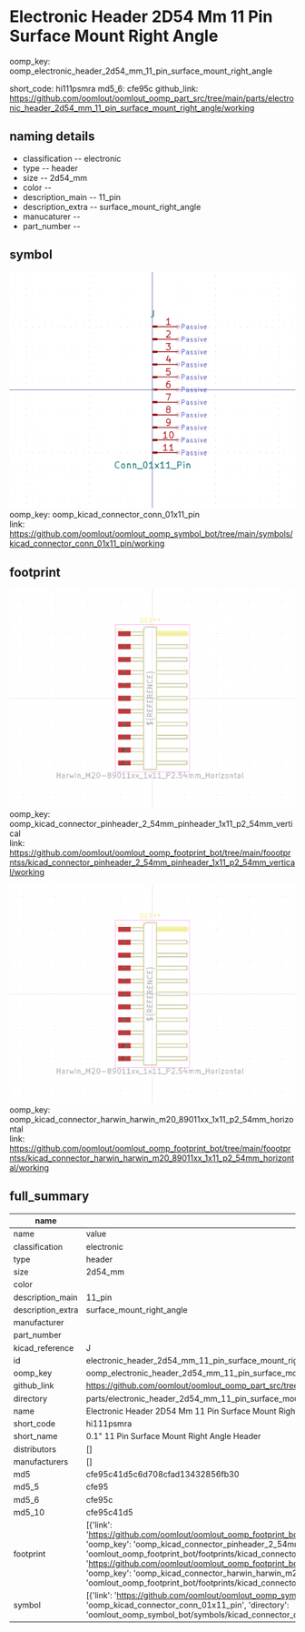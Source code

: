 # Electronic Header 2D54 Mm 11 Pin Surface Mount Right Angle
oomp_key: oomp_electronic_header_2d54_mm_11_pin_surface_mount_right_angle 


short_code: hi111psmra
md5_6: cfe95c
github_link: https://github.com/oomlout/oomlout_oomp_part_src/tree/main/parts/electronic_header_2d54_mm_11_pin_surface_mount_right_angle/working
## naming details
* classification -- electronic
* type -- header
* size -- 2d54_mm
* color -- 
* description_main -- 11_pin
* description_extra -- surface_mount_right_angle
* manucaturer -- 
* part_number -- 



## symbol

![](symbol/0/working/working_600.png)  
oomp_key: oomp_kicad_connector_conn_01x11_pin  
link: https://github.com/oomlout/oomlout_oomp_symbol_bot/tree/main/symbols/kicad_connector_conn_01x11_pin/working  

## footprint

![](footprint/0/working/working_600.png)  
oomp_key: oomp_kicad_connector_pinheader_2_54mm_pinheader_1x11_p2_54mm_vertical  
link: https://github.com/oomlout/oomlout_oomp_footprint_bot/tree/main/foootprntss/kicad_connector_pinheader_2_54mm_pinheader_1x11_p2_54mm_vertical/working  

![](footprint/0/working/working_600.png)  
oomp_key: oomp_kicad_connector_harwin_harwin_m20_89011xx_1x11_p2_54mm_horizontal  
link: https://github.com/oomlout/oomlout_oomp_footprint_bot/tree/main/foootprntss/kicad_connector_harwin_harwin_m20_89011xx_1x11_p2_54mm_horizontal/working  

## full_summary
| name | value | 
| --- | --- | 
| name | value | 
| classification | electronic | 
| type | header | 
| size | 2d54_mm | 
| color |  | 
| description_main | 11_pin | 
| description_extra | surface_mount_right_angle | 
| manufacturer |  | 
| part_number |  | 
| kicad_reference | J | 
| id | electronic_header_2d54_mm_11_pin_surface_mount_right_angle | 
| oomp_key | oomp_electronic_header_2d54_mm_11_pin_surface_mount_right_angle | 
| github_link | https://github.com/oomlout/oomlout_oomp_part_src/tree/main/parts/electronic_header_2d54_mm_11_pin_surface_mount_right_angle/working | 
| directory | parts/electronic_header_2d54_mm_11_pin_surface_mount_right_angle | 
| name | Electronic Header 2D54 Mm 11 Pin Surface Mount Right Angle | 
| short_code | hi111psmra | 
| short_name | 0.1" 11 Pin Surface Mount Right Angle Header | 
| distributors | [] | 
| manufacturers | [] | 
| md5 | cfe95c41d5c6d708cfad13432856fb30 | 
| md5_5 | cfe95 | 
| md5_6 | cfe95c | 
| md5_10 | cfe95c41d5 | 
| footprint | [{'link': 'https://github.com/oomlout/oomlout_oomp_footprint_bot/tree/main/foootprntss/kicad_connector_pinheader_2_54mm_pinheader_1x11_p2_54mm_vertical', 'oomp_key': 'oomp_kicad_connector_pinheader_2_54mm_pinheader_1x11_p2_54mm_vertical', 'directory': 'oomlout_oomp_footprint_bot/footprints/kicad_connector_pinheader_2_54mm_pinheader_1x11_p2_54mm_vertical//working/working.kicad_mod'}, {'link': 'https://github.com/oomlout/oomlout_oomp_footprint_bot/tree/main/foootprntss/kicad_connector_harwin_harwin_m20_89011xx_1x11_p2_54mm_horizontal', 'oomp_key': 'oomp_kicad_connector_harwin_harwin_m20_89011xx_1x11_p2_54mm_horizontal', 'directory': 'oomlout_oomp_footprint_bot/footprints/kicad_connector_harwin_harwin_m20_89011xx_1x11_p2_54mm_horizontal//working/working.kicad_mod'}] | 
| symbol | [{'link': 'https://github.com/oomlout/oomlout_oomp_symbol_bot/tree/main/symbols/kicad_connector_conn_01x11_pin', 'oomp_key': 'oomp_kicad_connector_conn_01x11_pin', 'directory': 'oomlout_oomp_symbol_bot/symbols/kicad_connector_conn_01x11_pin//working/working.kicad_sym'}] | 
